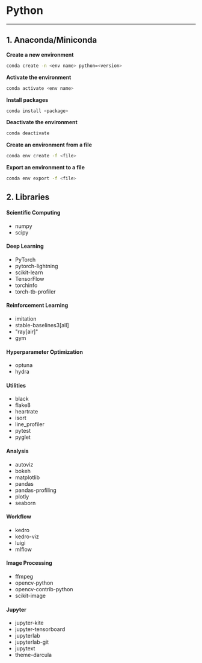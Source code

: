 # Python

---

## 1. Anaconda/Miniconda

**Create a new environment**

```bash
conda create -n <env name> python=<version>
```

**Activate the environment**

```bash
conda activate <env name>
```

**Install packages**

```bash
conda install <package>
```

**Deactivate the environment**

```bash
conda deactivate
```

**Create an environment from a file**

```bash
conda env create -f <file>
```

**Export an environment to a file**

```bash
conda env export -f <file>
```

## 2. Libraries

#### Scientific Computing

- numpy
- scipy

#### Deep Learning

- PyTorch
- pytorch-lightning
- scikit-learn
- TensorFlow
- torchinfo
- torch-tb-profiler

#### Reinforcement Learning

- imitation
- stable-baselines3[all]
- "ray[air]"
- gym

#### Hyperparameter Optimization

- optuna
- hydra

#### Utilities

- black
- flake8
- heartrate
- isort
- line_profiler
- pytest
- pyglet

#### Analysis

- autoviz
- bokeh
- matplotlib
- pandas
- pandas-profiling
- plotly
- seaborn

#### Workflow

- kedro
- kedro-viz
- luigi
- mlflow

#### Image Processing

- ffmpeg
- opencv-python
- opencv-contrib-python
- scikit-image

#### Jupyter

- jupyter-kite
- jupyter-tensorboard
- jupyterlab
- jupyterlab-git
- jupytext
- theme-darcula

